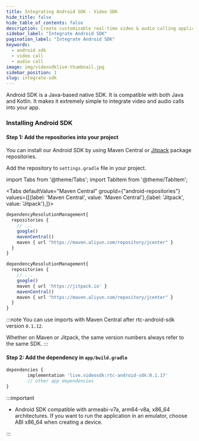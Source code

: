 ```yaml
---
title: Integrating Android SDK - Video SDK
hide_title: false
hide_table_of_contents: false
description: Create customizable real-time video & audio calling applications with Android SDK with Video SDK add live Video & Audio conferencing to your applications.
sidebar_label: "Integrate Android SDK"
pagination_label: "Integrate Android SDK"
keywords:
  - android sdk
  - video call
  - audio call
image: img/videosdklive-thumbnail.jpg
sidebar_position: 1
slug: integrate-sdk
---
```


Android SDK is a Java-based native SDK. It is compatible with both Java and Kotlin. It makes it extremely simple to integrate video and audio calls into your app.

### Installing Android SDK

#### Step 1: Add the repositories into your project

You can install our Android SDK by using Maven Central or [Jitpack](https://central.sonatype.com/artifact/live.videosdk/rtc-android-sdk/0.1.14) package repositories.

Add the repository to `settings.gradle` file in your project.

import Tabs from '@theme/Tabs';
import TabItem from '@theme/TabItem';

<Tabs
defaultValue="Maven Central"
groupId={"android-repositories"}
values={[{label: 'Maven Central', value: 'Maven Central'},{label: 'Jitpack', value: 'Jitpack'},]}>

<TabItem value="Maven Central">

```js title="settings.gradle"
dependencyResolutionManagement{
  repositories {
    // ...
    google()
    mavenCentral()
    maven { url "https://maven.aliyun.com/repository/jcenter" }
  }
}
```

</TabItem>

<TabItem value="Jitpack">

```js title="settings.gradle"
dependencyResolutionManagement{
  repositories {
    // ...
    google()
    maven { url 'https://jitpack.io' }
    mavenCentral()
    maven { url "https://maven.aliyun.com/repository/jcenter" }
  }
}
```

</TabItem>

</Tabs>

:::note
You can use imports with Maven Central after rtc-android-sdk version `0.1.12`.

Whether on Maven or Jitpack, the same version numbers always refer to the same SDK.
:::

#### Step 2: Add the dependency in `app/build.gradle`

```js title="app/build.gradle"
dependencies {
		implementation 'live.videosdk:rtc-android-sdk:0.1.17'
		// other app dependencies
}
```


:::important

- Android SDK compatible with armeabi-v7a, arm64-v8a, x86_64 architectures. If you want to run the application in an emulator, choose ABI x86_64 when creating a device.

:::
